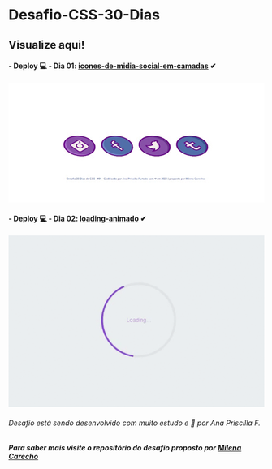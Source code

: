 # Desafio-CSS-30-Dias
## Visualize aqui!

#### - Deploy 💻 - Dia 01:  [icones-de-midia-social-em-camadas](https://icones-em-camadas-dia-01.vercel.app/) ✔ 

![dia 01 do desafio icones em camadas](https://github.com/AnaPriscilla/Desafio-CSS-30-Dias/blob/master/Desafios/Dia-01/img/icones-em-camadas.gif?raw=true)


#### - Deploy 💻 - Dia 02:  [loading-animado](https://loading-animado.vercel.app/) ✔

![dia 02 do desafio loading animado](https://github.com/AnaPriscilla/Desafio-CSS-30-Dias/blob/master/Desafios/Dia-02/img/loading.gif?raw=true)

###### Desafio está sendo desenvolvido com muito estudo e 🧡 por Ana Priscilla F. 
##### Para saber mais visite o repositório do desafio proposto por [Milena Carecho](https://github.com/MilenaCarecho/30diasDeCSS) 
